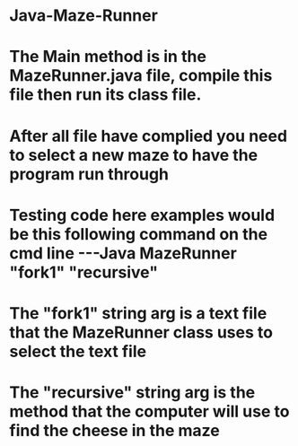 # Java-Maze-Runner
# The Main method is in the MazeRunner.java  file, compile this file then run its class file.
# After all file have complied you need to select a new maze to have the program run through
# Testing code here examples would be this following command on the cmd line  ---Java MazeRunner "fork1" "recursive" 
# The "fork1" string arg is a text file that the MazeRunner class uses to select the text file
# The "recursive" string arg is the method that the computer will use to find the cheese in the maze
